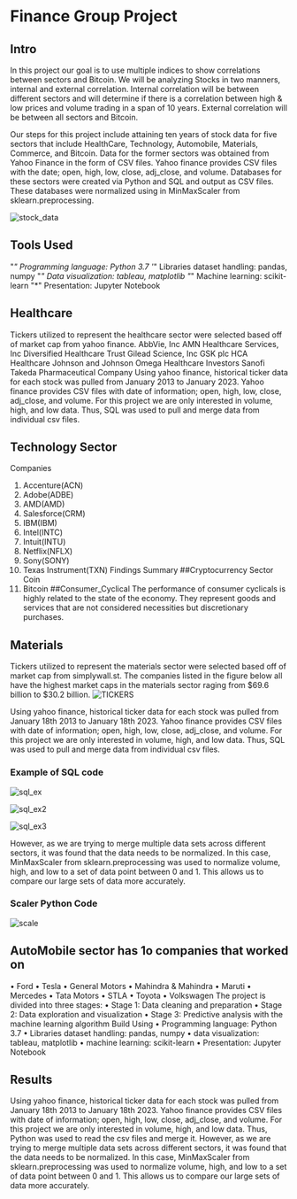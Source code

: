 # Finance Group Project
## Intro 
In this project our goal is to use multiple indices to show correlations between sectors and Bitcoin. We will be analyzing Stocks in two manners, internal and external correlation. Internal correlation will be between different sectors and will determine if there is a correlation between high & low prices and volume trading in a span of 10 years.  External correlation will be between all sectors and Bitcoin. 

Our steps for this project include attaining ten years of stock data for five sectors that include HealthCare, Technology, Automobile, Materials, Commerce, and Bitcoin. Data for the former sectors was obtained from Yahoo Finance in the form of CSV files. Yahoo finance provides CSV files with the date; open, high, low, close, adj_close, and volume.
Databases for these sectors were created via Python and SQL and output as CSV files. These databases were normalized using in MinMaxScaler from sklearn.preprocessing.


![stock_data](stock_data.png)

## Tools Used
"*" Programming language: Python 3.7
'*" Libraries dataset handling: pandas, numpy
"*" Data visualization: tableau, matplotlib
"*" Machine learning: scikit-learn
"*" Presentation: Jupyter Notebook

## Healthcare
Tickers utilized to represent the healthcare sector were selected based off of market cap from yahoo finance.
AbbVie, Inc
AMN Healthcare Services, Inc
Diversified Healthcare Trust
Gilead Science, Inc
GSK plc
HCA Healthcare
Johnson and Johnson
Omega Healthcare Investors
Sanofi
Takeda Pharmaceutical Company
Using yahoo finance, historical ticker data for each stock was pulled from January 2013 to January 2023. Yahoo finance provides CSV files with date of information; open, high, low, close, adj_close, and volume. For this project we are only interested in volume, high, and low data. Thus, SQL was used to pull and merge data from individual csv files.
## Technology Sector
Companies
1.	Accenture(ACN)
2.	Adobe(ADBE)
3.	AMD(AMD)
4.	Salesforce(CRM)
5.	IBM(IBM)
6.	Intel(INTC)
7.	Intuit(INTU)
8.	Netflix(NFLX)
9.	Sony(SONY)
10.	Texas Instrument(TXN)
Findings
Summary
##Cryptocurrency Sector
Coin
1.	Bitcoin
##Consumer_Cyclical
The performance of consumer cyclicals is highly related to the state of the economy. They represent goods and services that are not considered necessities but discretionary purchases.


## Materials 
Tickers utilized to represent the materials sector were selected based off of market cap from simplywall.st. The companies listed in the figure below all have the highest market caps in the materials sector raging from $69.6 billion to $30.2 billion.
![TICKERS](TICKERS.png)

Using yahoo finance, historical ticker data for each stock was pulled from January 18th 2013 to January 18th 2023. Yahoo finance provides CSV files with date of information; open, high, low, close, adj_close, and volume. For this project we are only interested in volume, high, and low data. Thus, SQL was used to pull and merge data from individual csv files.

### Example of SQL code
![sql_ex](sql_ex.PNG)


![sql_ex2](sql_ex2.PNG)

![sql_ex3](sql_ex3.PNG)


However, as we are trying to merge multiple data sets across different sectors, it was found that the data needs to be normalized. In this case, MinMaxScaler from sklearn.preprocessing was used to normalize volume, high, and low to a set of data point between 0 and 1. This allows us to compare our large sets of data more accurately. 

### Scaler Python Code
![scale](scale.PNG)

## AutoMobile sector has 1o companies that worked on
•	Ford
•	Tesla
•	General Motors
•	Mahindra & Mahindra
•	Maruti
•	Mercedes
•	Tata Motors
•	STLA
•	Toyota
•	Volkswagen
The project is divided into three stages:
•	Stage 1: Data cleaning and preparation
•	Stage 2: Data exploration and visualization
•	Stage 3: Predictive analysis with the machine learning algorithm
Build Using
•	Programming language: Python 3.7
•	Libraries dataset handling: pandas, numpy
•	data visualization: tableau, matplotlib
•	machine learning: scikit-learn
•	Presentation: Jupyter Notebook
## Results
Using yahoo finance, historical ticker data for each stock was pulled from January 18th 2013 to January 18th 2023. Yahoo finance provides CSV files with date of information; open, high, low, close, adj_close, and volume. For this project we are only interested in volume, high, and low data. Thus, Python was used to read the csv files and merge it. 
However, as we are trying to merge multiple data sets across different sectors, it was found that the data needs to be normalized. In this case, MinMaxScaler from sklearn.preprocessing was used to normalize volume, high, and low to a set of data point between 0 and 1. This allows us to compare our large sets of data more accurately.

